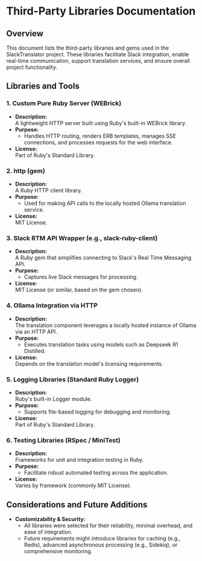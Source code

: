 # Third-Party Libraries Documentation

## Overview
This document lists the third-party libraries and gems used in the SlackTranslator project. These libraries facilitate Slack integration, enable real-time communication, support translation services, and ensure overall project functionality.

## Libraries and Tools

### 1. Custom Pure Ruby Server (WEBrick)
- **Description:**  
  A lightweight HTTP server built using Ruby's built-in WEBrick library.
- **Purpose:**  
  - Handles HTTP routing, renders ERB templates, manages SSE connections, and processes requests for the web interface.
- **License:**  
  Part of Ruby's Standard Library.

### 2. http (gem)
- **Description:**  
  A Ruby HTTP client library.
- **Purpose:**  
  - Used for making API calls to the locally hosted Ollama translation service.
- **License:**  
  MIT License.

### 3. Slack RTM API Wrapper (e.g., slack-ruby-client)
- **Description:**  
  A Ruby gem that simplifies connecting to Slack's Real Time Messaging API.
- **Purpose:**  
  - Captures live Slack messages for processing.
- **License:**  
  MIT License (or similar, based on the gem chosen).

### 4. Ollama Integration via HTTP
- **Description:**  
  The translation component leverages a locally hosted instance of Ollama via an HTTP API.
- **Purpose:**  
  - Executes translation tasks using models such as Deepseek R1 Distilled.
- **License:**  
  Depends on the translation model's licensing requirements.

### 5. Logging Libraries (Standard Ruby Logger)
- **Description:**  
  Ruby's built-in Logger module.
- **Purpose:**  
  - Supports file-based logging for debugging and monitoring.
- **License:**  
  Part of Ruby's Standard Library.

### 6. Testing Libraries (RSpec / MiniTest)
- **Description:**  
  Frameworks for unit and integration testing in Ruby.
- **Purpose:**  
  - Facilitate robust automated testing across the application.
- **License:**  
  Varies by framework (commonly MIT License).

## Considerations and Future Additions

- **Customizability & Security:**  
  - All libraries were selected for their reliability, minimal overhead, and ease of integration.
  - Future requirements might introduce libraries for caching (e.g., Redis), advanced asynchronous processing (e.g., Sidekiq), or comprehensive monitoring.
